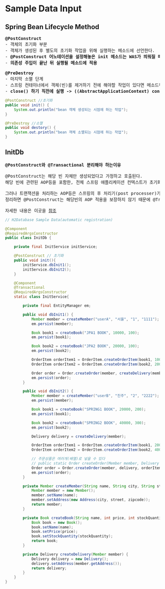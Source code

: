 # Sample Data Input
## Spring Bean Lifecycle Method
<pre>
<b>@PostConstruct</b>
- 객체의 초기화 부분
- 객체가 생성된 후 별도의 초기화 작업을 위해 실행하는 메소드에 선언한다.
- <b>@PostConstruct 어노테이션을 설정해놓은 init 메소드는 WAS가 띄워질 때 실행된다.</b>
- <b>의존성 주입이 끝난 뒤 실행될 메소드에 적용</b>

<b>@PreDestroy</b>
- 마지막 소멸 단계
- 스프링 컨테이너에서 객체(빈)를 제거하기 전에 해야할 작업이 있다면 메소드위에 사용하는 어노테이션.
- <b>close() 하기 직전에 실행 -> ((AbstractApplicationContext) context).close()</b>
</pre>
```java
@PostConstruct //초기화
public void init() {
    System.out.println("bean 객체 생성되는 시점에 하는 작업");
}

@PreDestroy //소멸
public void destory() {
    System.out.println("bean 객체 소멸되는 시점에 하는 작업");
}
```
## InitDb
<pre>
<b>@PostConstruct와 @Transactional 분리해야 하는이유</b>

@PostConstruct는 해당 빈 자체만 생성되었다고 가정하고 호출된다.
해당 빈에 관련된 AOP등을 포함한, 전체 스프링 애플리케이션 컨텍스트가 초기화 된 것을 의미하지는 않는다.

그러나 트랜잭션을 처리하는 AOP등은 스프링의 후 처리기(post processer)가 완전히 동작을 끝내서, 스프링 애플리케이션 컨텍스트의 초기화가 완료되어야 적용된다.
정리하면 @PostConstruct는 해당빈의 AOP 적용을 보장하지 않기 때문에 @Transactional를 추가하여도 무시되어진다.

자세한 내용은 이곳을 <a href="https://stackoverflow.com/questions/17346679/transactional-on-postconstruct-method">참조</a>
</pre>
```java
// H2Database Sample Data(automatic registration)

@Component
@RequiredArgsConstructor
public class InitDb {

    private final InitService initService;

    @PostConstruct // 초기화 
    public void init(){
        initService.dbInit1();
        initService.dbInit2();
    }

    @Component
    @Transactional
    @RequiredArgsConstructor
    static class InitService{

        private final EntityManager em;

        public void dbInit1() {
            Member member = createMember("userA", "서울", "1", "1111");
            em.persist(member);

            Book book1 = createBook("JPA1 BOOK", 10000, 100);
            em.persist(book1);

            Book book2 = createBook("JPA2 BOOK", 20000, 100);
            em.persist(book2);

            OrderItem orderItem1 = OrderItem.createOrderItem(book1, 10000, 1);
            OrderItem orderItem2 = OrderItem.createOrderItem(book2, 20000, 2);

            Order order = Order.createOrder(member, createDelivery(member), orderItem1, orderItem2);
            em.persist(order);
        }

        public void dbInit2() {
            Member member = createMember("userB", "진주", "2", "2222");
            em.persist(member);

            Book book1 = createBook("SPRING1 BOOK", 20000, 200);
            em.persist(book1);

            Book book2 = createBook("SPRING2 BOOK", 40000, 300);
            em.persist(book2);

            Delivery delivery = createDelivery(member);

            OrderItem orderItem1 = OrderItem.createOrderItem(book1, 20000, 3);
            OrderItem orderItem2 = OrderItem.createOrderItem(book2, 40000, 4);

            // 주문상품은 여러개(배열)로 넣을 수 있다
            // public static Order createOrder(Member member, Delivery delivery, OrderItem... orderItems)
            Order order = Order.createOrder(member, delivery, orderItem1, orderItem2);
            em.persist(order);
        }

        private Member createMember(String name, String city, String street, String zipcode) {
            Member member = new Member();
            member.setName(name);
            member.setAddress(new Address(city, street, zipcode));
            return member;
        }

        private Book createBook(String name, int price, int stockQuantity) {
            Book book = new Book();
            book.setName(name);
            book.setPrice(price);
            book.setStockQuantity(stockQuantity);
            return book;
        }

        private Delivery createDelivery(Member member) {
            Delivery delivery = new Delivery();
            delivery.setAddress(member.getAddress());
            return delivery;
        }
    }
}
```